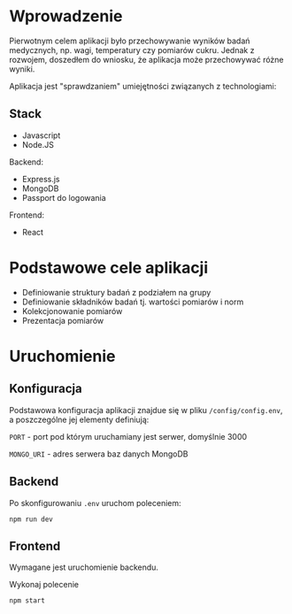 # Wprowadzenie

Pierwotnym celem aplikacji było przechowywanie wyników badań medycznych, np. wagi, temperatury czy pomiarów cukru.
Jednak z rozwojem, doszedłem do wniosku, że aplikacja może przechowywać różne wyniki.

Aplikacja jest "sprawdzaniem" umiejętności związanych z technologiami:

## Stack

- Javascript
- Node.JS

Backend:

- Express.js
- MongoDB
- Passport do logowania

Frontend:

- React
  
# Podstawowe cele aplikacji

- Definiowanie struktury badań z podziałem na grupy
- Definiowanie składników badań tj. wartości pomiarów i norm
- Kolekcjonowanie pomiarów
- Prezentacja pomiarów

# Uruchomienie

## Konfiguracja

Podstawowa konfiguracja aplikacji znajdue się w pliku `/config/config.env`, a poszczególne jej elementy definiują:

`PORT` - port pod którym uruchamiany jest serwer, domyślnie 3000

`MONGO_URI` - adres serwera baz danych MongoDB

## Backend

Po skonfigurowaniu `.env` uruchom poleceniem:

`npm run dev`

## Frontend

Wymagane jest uruchomienie backendu.

Wykonaj polecenie

`npm start`
